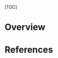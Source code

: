 [TOC]

# Overview



# References

[wiki]: https://en.wikipedia.org/wiki/Association_for_the_Advancement_of_Artificial_Intelligence
